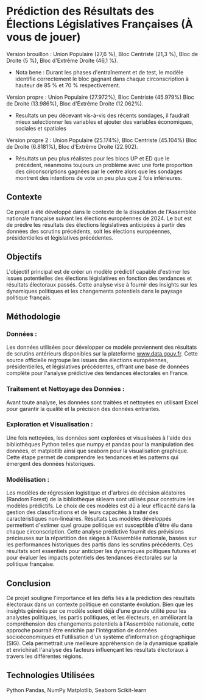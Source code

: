# Prédiction des Résultats des Élections Législatives Françaises (À vous de jouer)
Version brouillon : Union Populaire (27,6 %), Bloc Centriste (21,3 %), Bloc de Droite (5 %), Bloc d'Extrême Droite (46,1 %).
- Nota bene : Durant les phases d'entraînement et de test, le modèle identifie correctement le bloc gagnant dans chaque circonscription à hauteur de 85 % et 70 % respectivement.


Version propre : Union Populaire (27.972%), Bloc Centriste (45.979%) Bloc de Droite (13.986%), Bloc d'Extrême Droite (12.062%).
- Resultats un peu décevant vis-à-vis des récents sondages, il faudrait mieux selectionner les variables et ajouter des variables économiques, sociales et spatiales

Version propre 2 : Union Populaire (25.174%), Bloc Centriste (45.104%) Bloc de Droite (6.8181%), Bloc d'Extrême Droite (22.902).
- Résultats un peu plus réalistes pour les blocs UP et ED que le précédent, néanmoins toujours un problème avec une forte proportion des circonscriptions gagnées par le centre alors que les sondages montrent des intentions de vote un peu plus que 2 fois inférieures.


## Contexte
Ce projet a été développé dans le contexte de la dissolution de l'Assemblée nationale française suivant les élections européennes de 2024. Le but est de prédire les résultats des élections législatives anticipées à partir des données des scrutins précédents, soit les élections européennes, présidentielles et législatives précédentes.

## Objectifs
L'objectif principal est de créer un modèle prédictif capable d'estimer les issues potentielles des élections législatives en fonction des tendances et résultats électoraux passés. Cette analyse vise à fournir des insights sur les dynamiques politiques et les changements potentiels dans le paysage politique français.

## Méthodologie
### Données : 
Les données utilisées pour développer ce modèle proviennent des résultats de scrutins antérieurs disponibles sur la plateforme www.data.gouv.fr. Cette source officielle regroupe les issues des élections européennes, présidentielles, et législatives précédentes, offrant une base de données complète pour l'analyse prédictive des tendances électorales en France.
### Traitement et Nettoyage des Données : 
Avant toute analyse, les données sont traitées et nettoyées en utilisant Excel pour garantir la qualité et la précision des données entrantes.
### Exploration et Visualisation : 
Une fois nettoyées, les données sont explorées et visualisées à l'aide des bibliothèques Python telles que numpy et pandas pour la manipulation des données, et matplotlib ainsi que seaborn pour la visualisation graphique. Cette étape permet de comprendre les tendances et les patterns qui émergent des données historiques.
### Modélisation : 
Les modèles de régression logistique et d'arbres de décision aléatoires (Random Forest) de la bibliothèque sklearn sont utilisés pour construire les modèles prédictifs. Le choix de ces modèles est dû à leur efficacité dans la gestion des classifications et de leurs capacités à traiter des caractéristiques non-linéaires.
Résultats
Les modèles développés permettent d'estimer quel groupe politique est susceptible d'être élu dans chaque circonscription. Cette analyse prédictive fournit des prévisions précieuses sur la répartition des sièges à l'Assemblée nationale, basées sur les performances historiques des partis dans les scrutins précédents. Ces résultats sont essentiels pour anticiper les dynamiques politiques futures et pour évaluer les impacts potentiels des tendances électorales sur la politique française.

## Conclusion
Ce projet souligne l'importance et les défis liés à la prédiction des résultats électoraux dans un contexte politique en constante évolution. Bien que les insights générés par ce modèle soient déjà d'une grande utilité pour les analystes politiques, les partis politiques, et les électeurs, en améliorant la compréhension des changements potentiels à l'Assemblée nationale, cette approche pourrait être enrichie par l'intégration de données socioéconomiques et l'utilisation d'un système d'information géographique (SIG). Cela permettrait une meilleure appréhension de la dynamique spatiale et enrichirait l'analyse des facteurs influençant les résultats électoraux à travers les différentes régions.

## Technologies Utilisées
Python
Pandas, NumPy
Matplotlib, Seaborn
Scikit-learn
